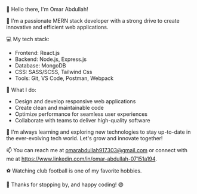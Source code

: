 👋 Hello there, I'm Omar Abdullah!

🚀 I'm a passionate MERN stack developer with a strong drive to create innovative and efficient web applications.

💻 My tech stack:
  - Frontend: React.js
  - Backend: Node.js, Express.js
  - Database: MongoDB
  - CSS: SASS/SCSS, Tailwind Css
  - Tools: Git, VS Code, Postman, Webpack

🔨 What I do:
  - Design and develop responsive web applications
  - Create clean and maintainable code
  - Optimize performance for seamless user experiences
  - Collaborate with teams to deliver high-quality software

🌱 I'm always learning and exploring new technologies to stay up-to-date in the ever-evolving tech world. Let's grow and innovate together!

📫 You can reach me at omarabdullah917303@gmail.com or connect with me at https://www.linkedin.com/in/omar-abdullah-07151a194.

⚽ Watching club football is one of my favorite hobbies. 

🙏 Thanks for stopping by, and happy coding! 😄


